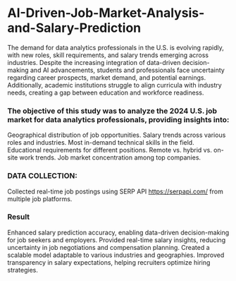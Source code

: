 # AI-Driven-Job-Market-Analysis-and-Salary-Prediction

The demand for data analytics professionals in the U.S. is evolving rapidly, with new roles, skill requirements, and salary trends emerging across industries. Despite the increasing integration of data-driven decision-making and AI advancements, students and professionals face uncertainty regarding career prospects, market demand, and potential earnings. Additionally, academic institutions struggle to align curricula with industry needs, creating a gap between education and workforce readiness.

### The objective of this study was to analyze the 2024 U.S. job market for data analytics professionals, providing insights into:

Geographical distribution of job opportunities.
Salary trends across various roles and industries.
Most in-demand technical skills in the field.
Educational requirements for different positions.
Remote vs. hybrid vs. on-site work trends.
Job market concentration among top companies.

### DATA COLLECTION:
Collected real-time job postings using SERP API https://serpapi.com/ from multiple job platforms.

### Result
Enhanced salary prediction accuracy, enabling data-driven decision-making for job seekers and employers.
Provided real-time salary insights, reducing uncertainty in job negotiations and compensation planning.
Created a scalable model adaptable to various industries and geographies.
Improved transparency in salary expectations, helping recruiters optimize hiring strategies.
